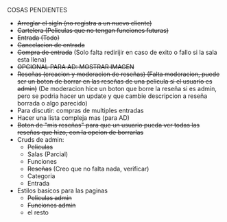 COSAS PENDIENTES
- ~~Arreglar el sigIn (no registra a un nuevo cliente)~~
- ~~Cartelera (Peliculas que no tengan funciones futuras)~~
- ~~Entrada (Todo)~~
- ~~Cancelacion de entrada~~
- ~~Compra de entrada~~ (Solo falta redirijir en caso de exito o fallo si la sala esta llena)
- ~~OPCIONAL PARA AD: MOSTRAR IMAGEN~~
- ~~Reseñas (creacion y moderacion de reseñas) (Falta moderacion, puede ser un boton de borrar en las reseñas de una pelicula si el usuario es admin)~~ (De moderacion hice un boton que borre la reseña si es admin, pero se podria hacer un update y que cambie descripcion a reseña borrada o algo parecido)
- Para discutir: compras de multiples entradas
- Hacer una lista compleja mas (para AD)
- ~~Boton de "mis reseñas" para que un usuario pueda ver todas las reseñas que hizo, con la opcion de borrarlas~~
- Cruds de admin:
    * ~~Peliculas~~
    * Salas (Parcial)
    * Funciones
    * ~~Reseñas~~ (Creo que no falta nada, verificar)
    * Categoria
    * Entrada 
- Estilos basicos para las paginas
  * ~~Peliculas admin~~
  * ~~Funciones admin~~
  * el resto
